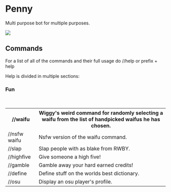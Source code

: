 <h1> Penny </h1>
<p style"font-size:50px;">Multi purpose bot for multiple purposes.</p>
<img src = "https://cdn.discordapp.com/avatars/309531399789215744/bdc58b742039dde0323b69ecf93afb4a?size=2048">
<h2>Commands</h1>
<p style"font-size:50px;">For a list of all of the commands and their full usage do //help or prefix + help</p>
<p style"font-size:50px;">Help is divided in multiple sections:</p>
<h3>Fun</h3>

<table>
  <tr>
    <th>//waifu</th>
    <th>Wiggy's weird command for randomly selecting a waifu from the list of handpicked waifus he has chosen.</th>
  </tr>
  <tr>
    <td>//nsfw waifu</td>
    <td>Nsfw version of the waifu command.</td>
  </tr>
  <tr>
    <td>//slap</td>
    <td>Slap people with as blake from RWBY.</td>
  </tr>
  <tr>
    <td>//highfive</td>
    <td>Give someone a high five!</td>
  </tr>
  <tr>
    <td>//gamble</td>
    <td>Gamble away your hard earned credits!</td>
  </tr>
  <tr>
    <td>//define</td>
    <td>Define stuff on the worlds best dictionary.</td>
  </tr>
  <tr>
    <td>//osu</td>
    <td>Display an osu player's profile.</td>
  </tr>
</table>
